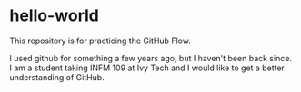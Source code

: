 # hello-world
This repository is for practicing the GitHub Flow.

I used github for something a few years ago, but I haven't been back since. I am a student taking INFM 109 at Ivy Tech and I would like to get a better understanding of GitHub.

